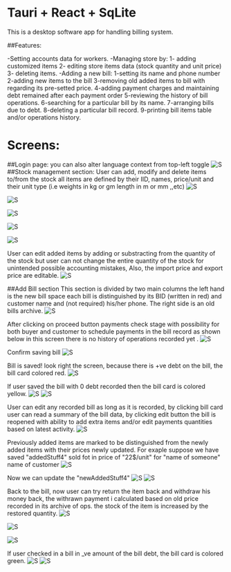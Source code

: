 # Tauri + React + SqLite

This is a desktop software app for handling billing system.

##Features:

-Setting accounts data for workers.
-Managing store by:
    1- adding customized items 
    2- editing store items data (stock quantity and unit price) 
    3- deleting items.
-Adding a new bill: 
    1-setting its name and phone number 
    2-adding new items to the bill 
    3-removing old added items to bill with regarding its pre-setted price. 
    4-adding payment charges and maintaining debt remained after each payment order 
    5-reviewing the history of bill operations.
    6-searching for a particular bill by its name.
    7-arranging bills due to debt.
    8-deleting a particular bill record.
    9-printing bill items table and/or operations history.

# Screens:
##Login page:
 you can also alter language context from top-left toggle
![S](/screenshots/s-3.jpeg "Screen")
##Stock management section:
User can add, modify and delete items to/from the stock all items are defined by their IID, names, price/unit and their unit type (i.e weights in kg or gm length in m or mm ,,etc)
![S](/screenshots/s1.jpeg "Screen")

![S](/screenshots/s2.jpeg "Screen")

![S](/screenshots/s3.jpeg "Screen")

![S](/screenshots/s5.jpeg "Screen")

![S](/screenshots/s4.jpeg "Screen")

User can edit added items by adding or substracting from the quantity of the stock but user can not change the entire quantity of the stock for unintended possible accounting mistakes, Also, the import price and export price are editable.
![S](/screenshots/s6.jpeg "Screen")

##Add Bill section
This section is divided by two main columns the left hand is the new bill space each bill is distinguished by its BID (written in red) and customer name and (not required) his/her phone.
The right side is an old bills archive.
![S](/screenshots/s7.jpeg "Screen")

After clicking on proceed button payments check stage with possibility for both buyer and customer to schedule payments in the bill record as shown below in this screen there is no history of operations recorded yet .
![S](/screenshots/s8.jpeg "Screen")

Confirm saving bill
![S](/screenshots/s9.jpeg "Screen")

Bill is saved! look right the screen, because there is +ve debt on the bill, the bill card colored red.
![S](/screenshots/s10.jpeg "Screen")

If user saved the bill with 0 debt recorded then the bill card is colored yellow.
![S](/screenshots/s11.jpeg "Screen")
![S](/screenshots/s12.jpeg "Screen")

User can edit any recorded bill as long as it is recorded, by clicking bill card user can read a summary of the bill data, by clicking edit button the bill is reopened with ability to add extra items and/or edit payments quantities based on latest activity.
![S](/screenshots/s13.jpeg "Screen")

Previously added items are marked to be distinguished from the newly added items with their prices newly updated.
For exaple suppose we have saved "addedStuff4" sold fot in price of "22$/unit" for "name of someone" name of customer
![S](/screenshots/s14.jpeg "Screen")

Now we can update the "newAddedStuff4"
![S](/screenshots/s15.jpeg "Screen")
![S](/screenshots/s16.jpeg "Screen")

Back to the bill, now user can try return the item back and withdraw his money back, the withrawn payment i calculated based on old price recorded in its archive of ops. the stock of the item is increased by the restored quantity.
![S](/screenshots/s17.jpeg "Screen")

![S](/screenshots/s18.jpeg "Screen")

![S](/screenshots/s19.jpeg "Screen")

If user checked in a bill in _ve amount of the bill debt, the bill card is colored green.
![S](/screenshots/s20.jpeg "Screen")
![S](/screenshots/s21.jpeg "Screen")


